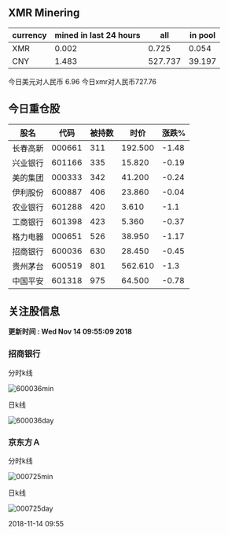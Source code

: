 ## XMR Minering

|currency|mined in last 24 hours|all|in pool|
|---|---|---|---|
|XMR|0.002|0.725|0.054|
|CNY|1.483|527.737|39.197|

今日美元对人民币 6.96	今日xmr对人民币727.76


## 今日重仓股 

|股名|代码|被持数|时价|涨跌%|
|---|---|---|---|---|
|长春高新|000661|311|192.500|-1.48|
|兴业银行|601166|335|15.820|-0.19|
|美的集团|000333|342|41.200|-0.24|
|伊利股份|600887|406|23.860|-0.04|
|农业银行|601288|420|3.610|-1.1|
|工商银行|601398|423|5.360|-0.37|
|格力电器|000651|526|38.950|-1.17|
|招商银行|600036|630|28.450|-0.45|
|贵州茅台|600519|801|562.610|-1.3|
|中国平安|601318|975|64.500|-0.78|

## 关注股信息
**更新时间 : Wed Nov 14 09:55:09 2018**
### 招商银行 
分时k线

![600036min](http://image.sinajs.cn/newchart/min/n/sh600036.gif)

日k线

![600036day](http://image.sinajs.cn/newchart/daily/n/sh600036.gif)

### 京东方Ａ 
分时k线

![000725min](http://image.sinajs.cn/newchart/min/n/sz000725.gif)

日k线

![000725day](http://image.sinajs.cn/newchart/daily/n/sz000725.gif)

2018-11-14 09:55